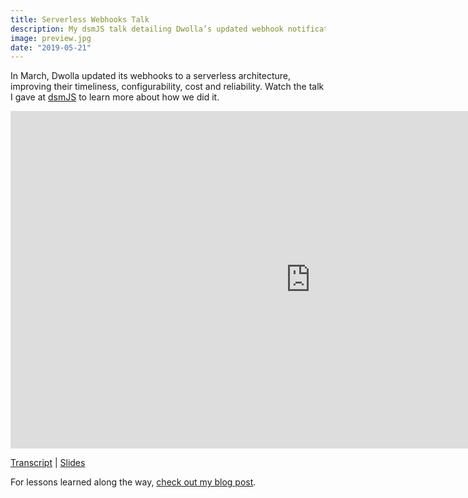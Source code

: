 ```yaml
---
title: Serverless Webhooks Talk
description: My dsmJS talk detailing Dwolla’s updated webhook notifications architecture.
image: preview.jpg
date: "2019-05-21"
---
```


In March, Dwolla updated its webhooks to a serverless architecture, improving their timeliness, configurability, cost and reliability. Watch the talk I gave at [dsmJS](https://twitter.com/desmoinesjs) to learn more about how we did it.

<iframe src="https://player.vimeo.com/video/334480305" width="960" height="540" title="Serverless Webhooks dsmJS Talk" allowfullscreen="allowfullscreen" frameborder="0"></iframe>

[Transcript](https://www.dwolla.com/resources/serverless-webhooks-presentation/) | [Slides](https://gitpitch.com/dwolla/webhook-handler#/)

For lessons learned along the way, [check out my blog post](../lessons-learned-from-sending-millions-of-serverless-webhooks).
